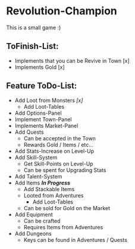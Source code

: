 # Revolution-Champion

This is a small game :)

## ToFinish-List:
* Implements that you can be Revive in Town [x]
* Implements Gold [x]

## Feature ToDo-List:
* Add Loot from Monsters _[x]_
    * Add Loot-Tables
* Add Options-Panel
* Implement Town-Panel
* Implements Market-Panel
* Add Quests    
    * Can be accepted in the Town
    * Rewards Gold / Items / etc...
* Add Stats-Increase on Level-Up
* Add Skill-System
    * Get Skill-Points on Level-Up
    * Can be spent for Upgrading Stats
* Add Talent-System
* Add Items ___In Progress___
    * Add Stackable Items
    * Looted from Adventures 
        * Add Loot-Tables
    * Can be sold for Gold on the Market
* Add Equipment
    * Can be crafted
    * Requires Items from Adventures
* Add Dungeons
    * Keys can be found in Adventures / Quests